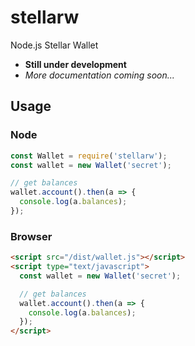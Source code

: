 # stellarw
Node.js Stellar Wallet

- **Still under development**
- *More documentation coming soon...*


## Usage

### Node

```javascript
const Wallet = require('stellarw');
const wallet = new Wallet('secret');

// get balances
wallet.account().then(a => {
  console.log(a.balances);
});

```

### Browser

```html
<script src="/dist/wallet.js"></script>
<script type="text/javascript">
  const wallet = new Wallet('secret');

  // get balances
  wallet.account().then(a => {
    console.log(a.balances);
  });
</script>
```
